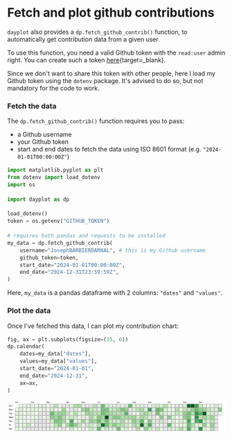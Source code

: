 # Fetch and plot github contributions

`dayplot` also provides a `dp.fetch_github_contrib()` function, to automatically get contribution data from a given user.

To use this function, you need a valid Github token with the `read:user` admin right. You can create such a token [here](https://github.com/settings/tokens){target=\_blank}.

Since we don't want to share this token with other people, here I load my Github token using the `dotenv` package. It's advised to do so, but not mandatory for the code to work.

### Fetch the data

The `dp.fetch_github_contrib()` function requires you to pass:

- a Github username
- your Github token
- start and end dates to fetch the data using ISO 8601 format (e.g. `"2024-01-01T00:00:00Z"`)

```py
import matplotlib.pyplot as plt
from dotenv import load_dotenv
import os

import dayplot as dp

load_dotenv()
token = os.getenv("GITHUB_TOKEN")

# requires both pandas and requests to be installed
my_data = dp.fetch_github_contrib(
    username="JosephBARBIERDARNAL", # this is my Github username
    github_token=token,
    start_date="2024-01-01T00:00:00Z",
    end_date="2024-12-31T23:59:59Z",
)
```

Here, `my_data` is a pandas dataframe with 2 columns: `"dates"` and `"values"`.

### Plot the data

Once I've fetched this data, I can plot my contribution chart:

```py
fig, ax = plt.subplots(figsize=(15, 6))
dp.calendar(
    dates=my_data["dates"],
    values=my_data["values"],
    start_date="2024-01-01",
    end_date="2024-12-31",
    ax=ax,
)
```

![](../img/github/github.png)
